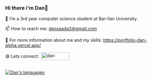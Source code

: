 ### Hi there i'm Dan👋

📘 I’m a 3rd year computer science student at Bar-Ilan University.

📫 How to reach me: dansaada2@gmail.com

🔭 For more information about me and my skills: https://portfolio-dan-alpha.vercel.app/

<div style="display: flex; align-items: center;">
       😄 Lets connect: &nbsp;
       <a href="https://www.linkedin.com/in/dan-saada-45a055250" target="_blank">
                <img src="https://img.shields.io/badge/LinkedIn-0077B5?style=for-the-badge&logo=linkedin&logoColor=white" alt="dan" height="25" width="90"/>
        </a>
</div><br>





[![Dan's languages](https://github-readme-stats.vercel.app/api/top-langs/?username=DanSaada&layout=compact)](https://github.com/DanSaada/github-readme-stats)



<!--
**DanSaada/DanSaada** is a ✨ _special_ ✨ repository because its `README.md` (this file) appears on your GitHub profile.
[![Dan's GitHub stats](https://github-readme-stats.vercel.app/api?username=DanSaada)](https://github.com/DanSaada/github-readme-stats)

- 🔭 I’m currently working on ...
- 🌱 I’m currently learning ...
- 👯 I’m looking to collaborate on ...
- 🤔 I’m looking for help with ...
- 💬 Ask me about ...
- 📫 How to reach me: ...
- 😄 Pronouns: ...
- ⚡ Fun fact: ...
-->
